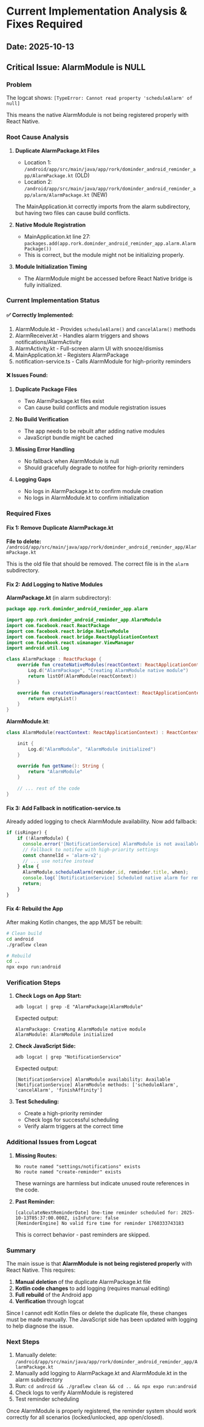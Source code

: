 # Current Implementation Analysis & Fixes Required

## Date: 2025-10-13

## Critical Issue: AlarmModule is NULL

### Problem
The logcat shows: `[TypeError: Cannot read property 'scheduleAlarm' of null]`

This means the native AlarmModule is not being registered properly with React Native.

### Root Cause Analysis

1. **Duplicate AlarmPackage.kt Files**
   - Location 1: `/android/app/src/main/java/app/rork/dominder_android_reminder_app/AlarmPackage.kt` (OLD)
   - Location 2: `/android/app/src/main/java/app/rork/dominder_android_reminder_app/alarm/AlarmPackage.kt` (NEW)
   
   The MainApplication.kt correctly imports from the alarm subdirectory, but having two files can cause build conflicts.

2. **Native Module Registration**
   - MainApplication.kt line 27: `packages.add(app.rork.dominder_android_reminder_app.alarm.AlarmPackage())`
   - This is correct, but the module might not be initializing properly.

3. **Module Initialization Timing**
   - The AlarmModule might be accessed before React Native bridge is fully initialized.

### Current Implementation Status

#### ✅ Correctly Implemented:
1. AlarmModule.kt - Provides `scheduleAlarm()` and `cancelAlarm()` methods
2. AlarmReceiver.kt - Handles alarm triggers and shows notifications/AlarmActivity
3. AlarmActivity.kt - Full-screen alarm UI with snooze/dismiss
4. MainApplication.kt - Registers AlarmPackage
5. notification-service.ts - Calls AlarmModule for high-priority reminders

#### ❌ Issues Found:

1. **Duplicate Package Files**
   - Two AlarmPackage.kt files exist
   - Can cause build conflicts and module registration issues

2. **No Build Verification**
   - The app needs to be rebuilt after adding native modules
   - JavaScript bundle might be cached

3. **Missing Error Handling**
   - No fallback when AlarmModule is null
   - Should gracefully degrade to notifee for high-priority reminders

4. **Logging Gaps**
   - No logs in AlarmPackage.kt to confirm module creation
   - No logs in AlarmModule.kt to confirm initialization

### Required Fixes

#### Fix 1: Remove Duplicate AlarmPackage.kt
**File to delete:** `/android/app/src/main/java/app/rork/dominder_android_reminder_app/AlarmPackage.kt`

This is the old file that should be removed. The correct file is in the `alarm` subdirectory.

#### Fix 2: Add Logging to Native Modules

**AlarmPackage.kt** (in alarm subdirectory):
```kotlin
package app.rork.dominder_android_reminder_app.alarm

import app.rork.dominder_android_reminder_app.AlarmModule
import com.facebook.react.ReactPackage
import com.facebook.react.bridge.NativeModule
import com.facebook.react.bridge.ReactApplicationContext
import com.facebook.react.uimanager.ViewManager
import android.util.Log

class AlarmPackage : ReactPackage {
    override fun createNativeModules(reactContext: ReactApplicationContext): List<NativeModule> {
        Log.d("AlarmPackage", "Creating AlarmModule native module")
        return listOf(AlarmModule(reactContext))
    }

    override fun createViewManagers(reactContext: ReactApplicationContext): List<ViewManager<*, *>> {
        return emptyList()
    }
}
```

**AlarmModule.kt**:
```kotlin
class AlarmModule(reactContext: ReactApplicationContext) : ReactContextBaseJavaModule(reactContext) {

    init {
        Log.d("AlarmModule", "AlarmModule initialized")
    }

    override fun getName(): String {
        return "AlarmModule"
    }
    
    // ... rest of the code
}
```

#### Fix 3: Add Fallback in notification-service.ts

Already added logging to check AlarmModule availability. Now add fallback:

```typescript
if (isRinger) {
    if (!AlarmModule) {
      console.error('[NotificationService] AlarmModule is not available, falling back to notifee');
      // Fallback to notifee with high-priority settings
      const channelId = 'alarm-v2';
      // ... use notifee instead
    } else {
      AlarmModule.scheduleAlarm(reminder.id, reminder.title, when);
      console.log(`[NotificationService] Scheduled native alarm for rem-${reminder.id}`);
      return;
    }
}
```

#### Fix 4: Rebuild the App

After making Kotlin changes, the app MUST be rebuilt:

```bash
# Clean build
cd android
./gradlew clean

# Rebuild
cd ..
npx expo run:android
```

### Verification Steps

1. **Check Logs on App Start:**
   ```
   adb logcat | grep -E "AlarmPackage|AlarmModule"
   ```
   
   Expected output:
   ```
   AlarmPackage: Creating AlarmModule native module
   AlarmModule: AlarmModule initialized
   ```

2. **Check JavaScript Side:**
   ```
   adb logcat | grep "NotificationService"
   ```
   
   Expected output:
   ```
   [NotificationService] AlarmModule availability: Available
   [NotificationService] AlarmModule methods: ['scheduleAlarm', 'cancelAlarm', 'finishAffinity']
   ```

3. **Test Scheduling:**
   - Create a high-priority reminder
   - Check logs for successful scheduling
   - Verify alarm triggers at the correct time

### Additional Issues from Logcat

1. **Missing Routes:**
   ```
   No route named "settings/notifications" exists
   No route named "create-reminder" exists
   ```
   These warnings are harmless but indicate unused route references in the code.

2. **Past Reminder:**
   ```
   [calculateNextReminderDate] One-time reminder scheduled for: 2025-10-13T05:37:00.000Z, isInFuture: false
   [ReminderEngine] No valid fire time for reminder 1760333743183
   ```
   This is correct behavior - past reminders are skipped.

### Summary

The main issue is that **AlarmModule is not being registered properly** with React Native. This requires:

1. **Manual deletion** of the duplicate AlarmPackage.kt file
2. **Kotlin code changes** to add logging (requires manual editing)
3. **Full rebuild** of the Android app
4. **Verification** through logcat

Since I cannot edit Kotlin files or delete the duplicate file, these changes must be made manually. The JavaScript side has been updated with logging to help diagnose the issue.

### Next Steps

1. Manually delete: `/android/app/src/main/java/app/rork/dominder_android_reminder_app/AlarmPackage.kt`
2. Manually add logging to AlarmPackage.kt and AlarmModule.kt in the alarm subdirectory
3. Run: `cd android && ./gradlew clean && cd .. && npx expo run:android`
4. Check logs to verify AlarmModule is registered
5. Test reminder scheduling

Once AlarmModule is properly registered, the reminder system should work correctly for all scenarios (locked/unlocked, app open/closed).
